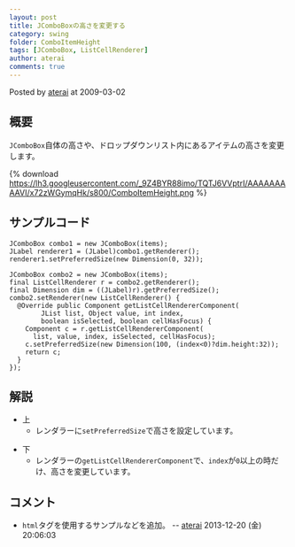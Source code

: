 ```yaml
---
layout: post
title: JComboBoxの高さを変更する
category: swing
folder: ComboItemHeight
tags: [JComboBox, ListCellRenderer]
author: aterai
comments: true
---
```


Posted by [aterai](http://terai.xrea.jp/aterai.html) at 2009-03-02

## 概要
`JComboBox`自体の高さや、ドロップダウンリスト内にあるアイテムの高さを変更します。

{% download https://lh3.googleusercontent.com/_9Z4BYR88imo/TQTJ6VVptrI/AAAAAAAAAVI/x72zWGymqHk/s800/ComboItemHeight.png %}

## サンプルコード
<pre class="prettyprint"><code>JComboBox combo1 = new JComboBox(items);
JLabel renderer1 = (JLabel)combo1.getRenderer();
renderer1.setPreferredSize(new Dimension(0, 32));

JComboBox combo2 = new JComboBox(items);
final ListCellRenderer r = combo2.getRenderer();
final Dimension dim = ((JLabel)r).getPreferredSize();
combo2.setRenderer(new ListCellRenderer() {
  @Override public Component getListCellRendererComponent(
        JList list, Object value, int index,
        boolean isSelected, boolean cellHasFocus) {
    Component c = r.getListCellRendererComponent(
      list, value, index, isSelected, cellHasFocus);
    c.setPreferredSize(new Dimension(100, (index&lt;0)?dim.height:32));
    return c;
  }
});
</code></pre>

## 解説
- 上
    - レンダラーに`setPreferredSize`で高さを設定しています。

<!-- dummy comment line for breaking list -->

- 下
    - レンダラーの`getListCellRendererComponent`で、`index`が`0`以上の時だけ、高さを変更しています。

<!-- dummy comment line for breaking list -->

## コメント
- `html`タグを使用するサンプルなどを追加。 -- [aterai](http://terai.xrea.jp/aterai.html) 2013-12-20 (金) 20:06:03

<!-- dummy comment line for breaking list -->

